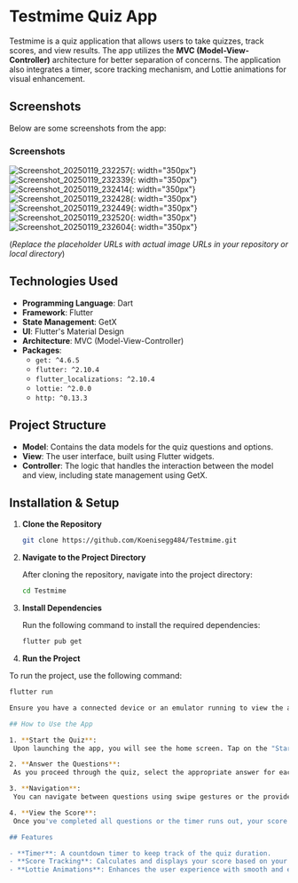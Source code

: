 # Testmime Quiz App

Testmime is a quiz application that allows users to take quizzes, track scores, and view results. The app utilizes the **MVC (Model-View-Controller)** architecture for better separation of concerns. The application also integrates a timer, score tracking mechanism, and Lottie animations for visual enhancement.

## Screenshots

Below are some screenshots from the app:
### Screenshots

![Screenshot_20250119_232257](./Screenshots/Screenshot1.png){: width="350px"}
![Screenshot_20250119_232339](./Screenshots/Screenshot2.png){: width="350px"}
![Screenshot_20250119_232414](./Screenshots/Screenshot3.png){: width="350px"}
![Screenshot_20250119_232428](./Screenshots/Screenshot4.png){: width="350px"}
![Screenshot_20250119_232449](./Screenshots/Screenshot5.png){: width="350px"}
![Screenshot_20250119_232520](./Screenshots/Screenshot6.png){: width="350px"}
![Screenshot_20250119_232604](./Screenshots/Screenshot7.png){: width="350px"}


(*Replace the placeholder URLs with actual image URLs in your repository or local directory*)

## Technologies Used

- **Programming Language**: Dart
- **Framework**: Flutter
- **State Management**: GetX
- **UI**: Flutter's Material Design
- **Architecture**: MVC (Model-View-Controller)
- **Packages**:
    - `get: ^4.6.5`
    - `flutter: ^2.10.4`
    - `flutter_localizations: ^2.10.4`
    - `lottie: ^2.0.0`
    - `http: ^0.13.3`

## Project Structure

- **Model**: Contains the data models for the quiz questions and options.
- **View**: The user interface, built using Flutter widgets.
- **Controller**: The logic that handles the interaction between the model and view, including state management using GetX.

## Installation & Setup

1. **Clone the Repository**

   ```bash
   git clone https://github.com/Koenisegg484/Testmime.git

2. **Navigate to the Project Directory**

   After cloning the repository, navigate into the project directory:

   ```bash
   cd Testmime

3. **Install Dependencies**

   Run the following command to install the required dependencies:

   ```bash
   flutter pub get

4. **Run the Project**

  To run the project, use the following command:
  
  ```bash
  flutter run

Ensure you have a connected device or an emulator running to view the app.

## How to Use the App

1. **Start the Quiz**:  
   Upon launching the app, you will see the home screen. Tap on the "Start Quiz" button to begin the quiz.

2. **Answer the Questions**:  
   As you proceed through the quiz, select the appropriate answer for each question. The timer will start, counting down as you progress.

3. **Navigation**:  
   You can navigate between questions using swipe gestures or the provided buttons.

4. **View the Score**:  
   Once you've completed all questions or the timer runs out, your score will be displayed.

## Features

- **Timer**: A countdown timer to keep track of the quiz duration.
- **Score Tracking**: Calculates and displays your score based on your answers.
- **Lottie Animations**: Enhances the user experience with smooth and engaging animations.

